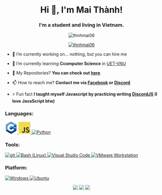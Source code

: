 <h1 align="center">Hi 👋, I'm Mai Thành!</h1>
<h3 align="center">I'm a student and living in Vietnam.</h3>

<p align="center"> <img src="https://komarev.com/ghpvc/?username=thnhmai06&label=Profile%20views&color=0e75b6&style=flat" alt="thnhmai06" /> </p>

<p align="center"> 
    <a href="https://github.com/ryo-ma/github-profile-trophy"><img src="https://github-profile-trophy.vercel.app/?username=thnhmai06&theme=darkhub&row=1&column=6" alt="thnhmai06"/> </a> 
</p>


- 🔭 I’m currently working on... nothing, but you can hire me

- 🌱 I’m currently learning **Ccomputer Science** in [UET-VNU](https://uet.vnu.edu.vn/)

- 📁 My Repositories? **You can check out [here](https://github.com/thnhmai06?tab=repositories&q=&type=public&language=&sort=stargazers)**

- 📫 How to reach me? **Contact me via [Facebook](https://www.facebook.com/thnhmai1342) or [Discord](https://discord.com/users/384282911479693313)**

- ⚡ Fun fact **I taught myself Javascript by practicing writing [DiscordJS](https://discord.js.org/) (I love JavaScript btw)**

<p align="right"> 
<!---
    <a href="Link_Click"><img src="Link_anh" align="right" height="260"></a>]
-->
</p>

<h3 align="left">Languages:</h3>
<p align="left"> 
<a href="https://cplusplus.com/" target="_blank" rel="noreferrer"> <img src="https://raw.githubusercontent.com/devicons/devicon/master/icons/cplusplus/cplusplus-original.svg" alt="cplusplus" width="40" height="40"/> </a> 
<a href="https://developer.mozilla.org/en-US/docs/Web/JavaScript" target="_blank" rel="noreferrer"> <img src="https://raw.githubusercontent.com/devicons/devicon/master/icons/javascript/javascript-original.svg" alt="javascript" width="40" height="40"/> </a> 
<a href="https://www.python.org/" target="_blank" rel="noreferrer"> <img src="https://upload.wikimedia.org/wikipedia/commons/thumb/c/c3/Python-logo-notext.svg/1200px-Python-logo-notext.svg.png" alt="Python" width="40" height="40"/> </a> 
</p>

<h3 align="left">Tools:</h3>
<p align="left"> 
    <a href="https://git-scm.com/" target="_blank" rel="noreferrer"> <img src="https://www.vectorlogo.zone/logos/git-scm/git-scm-icon.svg" alt="git" width="40" height="40"/> </a>
    <a href="https://en.wikipedia.org/wiki/Bash_(Unix_shell)" target="_blank" rel="noreferrer"> <img src="https://upload.wikimedia.org/wikipedia/commons/4/4b/Bash_Logo_Colored.svg" alt="Bash (Linux)" width="40" height="40"/> </a>
    <a href="https://code.visualstudio.com/" target="_blank" rel="noreferrer"> <img src="https://upload.wikimedia.org/wikipedia/commons/thumb/9/9a/Visual_Studio_Code_1.35_icon.svg/2048px-Visual_Studio_Code_1.35_icon.svg.png" alt="Visual Studio Code" width="40" height="40"/> </a> 
    <a href="https://www.vmware.com/products/desktop-hypervisor/workstation-and-fusion" target="_blank" rel="noreferrer"> <img src="https://upload.wikimedia.org/wikipedia/commons/thumb/5/5a/Vmware_workstation_16_icon.svg/1024px-Vmware_workstation_16_icon.svg.png" alt="VMware Workstation" width="40" height="40"/> </a> 
</p>

<h3 align="left">Platform:</h3>
<p align="left"> 
    <a href="https://www.microsoft.com/windows/" target="_blank" rel="noreferrer"> <img src="https://upload.wikimedia.org/wikipedia/commons/thumb/8/87/Windows_logo_-_2021.svg/512px-Windows_logo_-_2021.svg.png" alt="Windows" width="40" height="40"/> </a> 
    <a href="https://ubuntu.com/" target="_blank" rel="noreferrer"> <img src="https://upload.wikimedia.org/wikipedia/commons/thumb/9/9e/UbuntuCoF.svg/512px-UbuntuCoF.svg.png" alt="Ubuntu" width="40" height="40"/> </a> 
</p>


<p align="center">
    <img
        width="49%"
        src="https://github-readme-stats.vercel.app/api?username=thnhmai06&theme=radical&include_all_commits=true&count_private=true"
    />
    <img
        width="49%"
        src="https://github-readme-streak-stats.herokuapp.com/?user=thnhmai06&theme=radical"
    />
    <img
        width="49%"
        src="https://github-readme-stats.vercel.app/api/top-langs?username=thnhmai06&layout=compact&theme=radical&count_private=true"
    />
</p>
